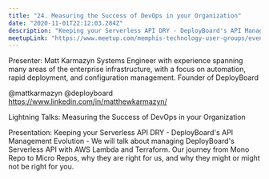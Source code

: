 ```yaml
---
title: "24. Measuring the Success of DevOps in your Organization"
date: "2020-11-01T22:12:03.284Z"
description: "Keeping your Serverless API DRY - DeployBoard's API Management Evolution - We will talk about managing DeployBoard's Serverless API with AWS Lambda and Terraform. Our journey from Mono Repo to Micro Repos, why they are right for us, and why they might or might not be right for you."
meetupLink: "https://www.meetup.com/memphis-technology-user-groups/events/wvmklrybcmbcb/"
---
```


Presenter: Matt Karmazyn
Systems Engineer with experience spanning many areas of the enterprise infrastructure, with a focus on automation, rapid deployment, and configuration management. Founder of DeployBoard

@mattkarmazyn
@deployboard
https://www.linkedin.com/in/matthewkarmazyn/

Lightning Talks: Measuring the Success of DevOps in your Organization

Presentation:
Keeping your Serverless API DRY - DeployBoard's API Management Evolution - We will talk about managing DeployBoard's Serverless API with AWS Lambda and Terraform. Our journey from Mono Repo to Micro Repos, why they are right for us, and why they might or might not be right for you.